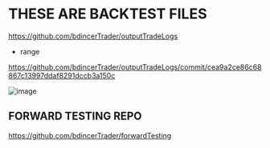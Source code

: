 # THESE ARE BACKTEST FILES
https://github.com/bdincerTrader/outputTradeLogs

- range

https://github.com/bdincerTrader/outputTradeLogs/commit/cea9a2ce86c68867c13997ddaf8291dccb3a150c

![image](https://user-images.githubusercontent.com/127531384/236575068-984cf8bc-c395-43ff-8128-87e0c8c7634b.png)

## FORWARD TESTING REPO
https://github.com/bdincerTrader/forwardTesting
